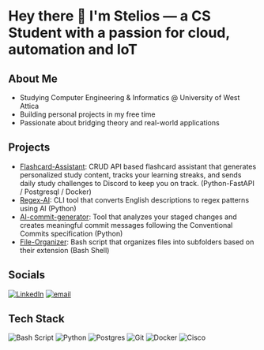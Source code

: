 # Hey there 👋 I'm Stelios — a CS Student with a passion for cloud, automation and IoT

## About Me
- Studying Computer Engineering & Informatics @ University of West Attica
- Building personal projects in my free time
- Passionate about bridging theory and real-world applications

## Projects
- [Flashcard-Assistant](https://github.com/SteliosSpanos/flashcard-assistant): CRUD API based flashcard assistant that generates personalized study content, tracks your learning streaks, and sends daily study challenges to Discord to keep you on track. (Python-FastAPI / Postgresql / Docker)
- [Regex-AI](https://github.com/SteliosSpanos/regex-ai):  CLI tool that converts English descriptions to regex patterns using AI (Python)
- [AI-commit-generator](https://github.com/SteliosSpanos/ai-commit-generator):  Tool that analyzes your staged changes and creates meaningful commit messages following the Conventional Commits specification (Python)
- [File-Organizer](https://github.com/SteliosSpanos/file-organizer): Bash script that organizes files into subfolders based on their extension (Bash Shell)


## Socials
[![LinkedIn](https://img.shields.io/badge/LinkedIn-%230077B5.svg?logo=linkedin&logoColor=white)](https://linkedin.com/in/stylianos-spanos) [![email](https://img.shields.io/badge/Email-D14836?logo=gmail&logoColor=white)](mailto:stylspan19@gmail.com) 


## Tech Stack
![Bash Script](https://img.shields.io/badge/bash_script-%23121011.svg?style=for-the-badge&logo=gnu-bash&logoColor=white) ![Python](https://img.shields.io/badge/python-3670A0?style=for-the-badge&logo=python&logoColor=ffdd54) ![Postgres](https://img.shields.io/badge/postgres-%23316192.svg?style=for-the-badge&logo=postgresql&logoColor=white) ![Git](https://img.shields.io/badge/git-%23F05033.svg?style=for-the-badge&logo=git&logoColor=white) ![Docker](https://img.shields.io/badge/docker-%230db7ed.svg?style=for-the-badge&logo=docker&logoColor=white) ![Cisco](https://img.shields.io/badge/cisco-%23049fd9.svg?style=for-the-badge&logo=cisco&logoColor=black)
